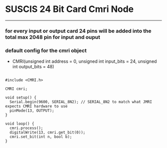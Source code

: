 # SUSCIS 24 Bit Card Cmri Node 

---- 

### for every input or output card 24 pins will be added into the total max 2048 pin for input and ouput 

### default config for the cmri object 
* CMRI(unsigned int address = 0, unsigned int input_bits = 24, unsigned int output_bits = 48)


```

#include <CMRI.h>

CMRI cmri;

void setup() {
  Serial.begin(9600, SERIAL_8N2); // SERIAL_8N2 to match what JMRI expects CMRI hardware to use
  pinMode(13, OUTPUT);
}

void loop() {
  cmri.process();
  digitalWrite(13, cmri.get_bit(0));
  cmri.set_bit(int n, bool b);
}

```
